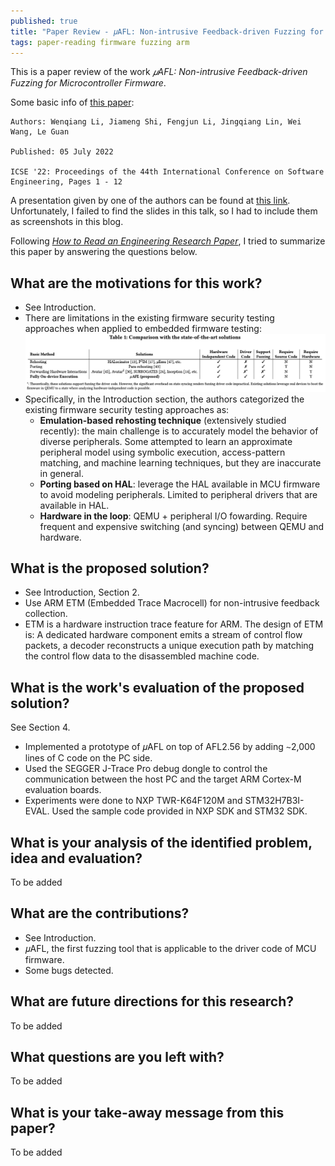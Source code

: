 ```yaml
---
published: true
title: "Paper Review - 𝜇AFL: Non-intrusive Feedback-driven Fuzzing for Microcontroller Firmware"
tags: paper-reading firmware fuzzing arm 
---
```


This is a paper review of the work *𝜇AFL: Non-intrusive Feedback-driven Fuzzing for Microcontroller Firmware*. 

Some basic info of [this paper](https://doi.org/10.1145/3510003.3510208):

```
Authors: Wenqiang Li, Jiameng Shi, Fengjun Li, Jingqiang Lin, Wei Wang, Le Guan

Published: 05 July 2022

ICSE '22: Proceedings of the 44th International Conference on Software Engineering, Pages 1 - 12
```
A presentation given by one of the authors can be found at [this link](https://www.youtube.com/watch?v=hGIrsQqHXDg). Unfortunately, I failed to find the slides in this talk, so I had to include them as screenshots in this blog.


Following [*How to Read an Engineering Research Paper*](https://cseweb.ucsd.edu/~wgg/CSE210/howtoread.html), I tried to summarize this paper by answering the questions below.

## What are the motivations for this work?

* See Introduction.
* There are limitations in the existing firmware security testing approaches when applied to embedded firmware testing:
![table1](/images/posts/microafl/table1.png)
* Specifically, in the Introduction section, the authors categorized the existing firmware security testing approaches as:
    * **Emulation-based rehosting technique** (extensively studied recently): the main challenge is to accurately model the behavior of diverse peripherals. Some attempted to learn an approximate peripheral model using symbolic execution, access-pattern matching, and machine learning techniques, but they are inaccurate in general.
    * **Porting based on HAL**: leverage the HAL available in MCU firmware to avoid modeling peripherals. Limited to peripheral drivers that are available in HAL.
    * **Hardware in the loop**: QEMU + peripheral I/O fowarding. Require frequent and expensive switching (and syncing) between QEMU and hardware.

## What is the proposed solution?

* See Introduction, Section 2.
* Use ARM ETM (Embedded Trace Macrocell) for non-intrusive feedback collection.
* ETM is a hardware instruction trace feature for ARM. The design of ETM is: A dedicated hardware component emits a stream of control flow packets, a decoder reconstructs a unique execution path by matching the control flow data to the disassembled machine code.

## What is the work's evaluation of the proposed solution?

See Section 4.
* Implemented a prototype of 𝜇AFL on top of AFL2.56 by adding ∼2,000 lines of C code on the PC side.
* Used the SEGGER J-Trace Pro debug dongle to control the communication between the host PC and the target ARM Cortex-M evaluation boards.
* Experiments were done to NXP TWR-K64F120M and STM32H7B3I-EVAL. Used the sample code provided in NXP SDK and STM32 SDK.

## What is your analysis of the identified problem, idea and evaluation?

To be added

## What are the contributions?

* See Introduction.
* 𝜇AFL, the first fuzzing tool that is applicable to the driver code of MCU firmware.
* Some bugs detected.

## What are future directions for this research?

To be added

## What questions are you left with?

To be added

## What is your take-away message from this paper?

To be added